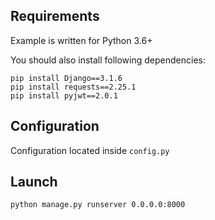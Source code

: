## Requirements

Example is written for Python 3.6+

You should also install following dependencies:
```
pip install Django==3.1.6
pip install requests==2.25.1
pip install pyjwt==2.0.1
```

## Configuration

Configuration located inside `config.py`

## Launch

`python manage.py runserver 0.0.0.0:8000`